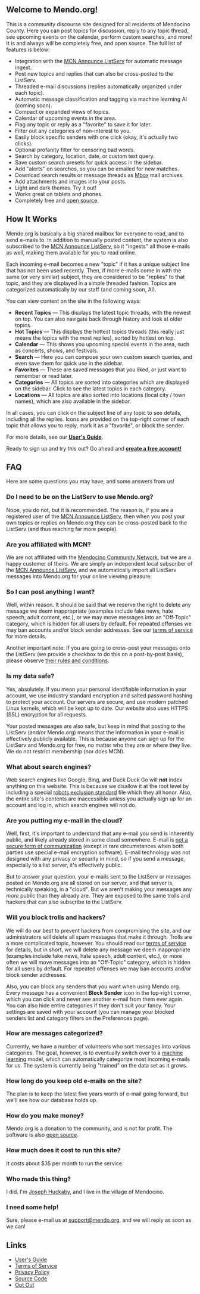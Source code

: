 ## Welcome to Mendo.org!

This is a community discourse site designed for all residents of Mendocino County.  Here you can post topics for discussion, reply to any topic thread, see upcoming events on the calendar, perform custom searches, and more!  It is and always will be completely free, and open source.  The full list of features is below:

- Integration with the [MCN Announce ListServ](http://www.mcn.org/email/listserv.html) for automatic message ingest.
- Post new topics and replies that can also be cross-posted to the ListServ.
- Threaded e-mail discussions (replies automatically organized under each topic).
- Automatic message classification and tagging via machine learning AI (coming soon).
- Compact or expanded views of topics.
- Calendar of upcoming events in the area.
- Flag any topic or reply as a "favorite" to save it for later.
- Filter out any categories of non-interest to you.
- Easily block specific senders with one click (okay, it's actually two clicks).
- Optional profanity filter for censoring bad words.
- Search by category, location, date, or custom text query.
- Save custom search presets for quick access in the sidebar.
- Add "alerts" on searches, so you can be emailed for new matches.
- Download search results or message threads as [Mbox](https://en.wikipedia.org/wiki/Mbox) mail archives.
- Add attachments and images into your posts.
- Light and dark themes.  <span class="link" style="user-select:none" onMouseUp="$P().toggleTheme()">Try it out!</span>
- Works great on tablets and phones.
- Completely free and [open source](https://github.com/jhuckaby/mendo.org).

## How It Works

Mendo.org is basically a big shared mailbox for everyone to read, and to send e-mails to.  In addition to manually posted content, the system is also subscribed to the [MCN Announce ListServ](http://www.mcn.org/email/listserv.html), so it "ingests" all those e-mails as well, making them available for you to read online.

Each incoming e-mail becomes a new "topic" if it has a unique subject line that has not been used recently.  Then, if more e-mails come in with the same (or very similar) subject, they are considered to be "replies" to that topic, and they are displayed in a simple threaded fashion.  Topics are categorized automatically by our staff (and coming soon, AI).

You can view content on the site in the following ways:

- **Recent Topics** &mdash; This displays the latest topic threads, with the newest on top.  You can also navigate back through history and look at older topics.
- **Hot Topics** &mdash; This displays the hottest topics threads (this really just means the topics with the most replies), sorted by hottest on top.
- **Calendar** &mdash; This shows you upcoming special events in the area, such as concerts, shows, and festivals.
- **Search** &mdash; Here you can compose your own custom search queries, and even save them for quick use in the sidebar.
- **Favorites** &mdash; These are saved messages that you liked, or just want to remember or read later.
- **Categories** &mdash; All topics are sorted into categories which are displayed on the sidebar.  Click to see the latest topics in each category.
- **Locations** &mdash; All topics are also sorted into locations (local city / town names), which are also available in the sidebar.

In all cases, you can click on the subject line of any topic to see details, including all the replies.  Icons are provided on the top-right corner of each topic that allows you to reply, mark it as a "favorite", or block the sender.

For more details, see our **[User's Guide](/guide)**.

Ready to sign up and try this out?  Go ahead and **[create a free account!](/signup)**

## FAQ

Here are some questions you may have, and some answers from us!

### Do I need to be on the ListServ to use Mendo.org?

Nope, you do not, but it is recommended.  The reason is, if you are a registered user of the [MCN Announce ListServ](http://www.mcn.org/email/listserv.html), then when you post your own topics or replies on Mendo.org they can be cross-posted back to the ListServ (and thus reaching far more people).

### Are you affiliated with MCN?

We are not affiliated with the [Mendocino Community Network](http://mcn.org/), but we are a happy customer of theirs.  We are simply an independent local subscriber of the [MCN Announce ListServ](http://www.mcn.org/email/listserv.html), and we automatically import all ListServ messages into Mendo.org for your online viewing pleasure.

### So I can post anything I want?

Well, within reason.  It should be said that we reserve the right to delete any message we deem inappropriate (examples include fake news, hate speech, adult content, etc.), or we may move messages into an "Off-Topic" category, which is hidden for all users by default.  For repeated offenses we may ban accounts and/or block sender addresses.  See our [terms of service](/terms) for more details.

Another important note: If you are going to cross-post your messages onto the ListServ (we provide a checkbox to do this on a post-by-post basis), please observe [their rules and conditions](http://www.mcn.org/email/atos.html).

### Is my data safe?

Yes, absolutely.  If you mean your personal identifiable information in your account, we use industry standard encryption and salted password hashing to protect your account.  Our servers are secure, and use modern patched Linux kernels, which will be kept up to date.  Our website also uses HTTPS (SSL) encryption for all requests.

Your posted messages are also safe, but keep in mind that posting to the ListServ (and/or Mendo.org) means that the information in your e-mail is effectively publicly available.  This is because anyone can sign up for the ListServ and Mendo.org for free, no matter who they are or where they live.  We do not restrict membership (nor does MCN).

### What about search engines?

Web search engines like Google, Bing, and Duck Duck Go will **not** index anything on this website.  This is because we disallow it at the root level by including a special [robots exclusion standard](https://en.wikipedia.org/wiki/Robots_exclusion_standard) file which they all honor.  Also, the entire site's contents are inaccessible unless you actually sign up for an account and log in, which search engines will not do.

### Are you putting my e-mail in the cloud?

Well, first, it's important to understand that any e-mail you send is inherently public, and likely already stored in some cloud somewhere.  E-mail is [not a secure form of communication](https://www.digitaltrends.com/computing/can-email-ever-be-secure/) (except in rare circumstances when both parties use special e-mail encryption software).  E-mail technology was not designed with any privacy or security in mind, so if you send a message, especially to a list server, it's effectively public.

But to answer your question, your e-mails sent to the ListServ or messages posted on Mendo.org are all stored on our server, and that server is, technically speaking, in a "cloud".  But we aren't making your messages any *more* public than they already are.  They are exposed to the same trolls and hackers that can also subscribe to the ListServ.

### Will you block trolls and hackers?

We will do our best to prevent hackers from compromising the site, and our administrators will delete all spam messages that make it through.  Trolls are a more complicated topic, however.  You should read our [terms of service](/terms) for details, but in short, we will delete any message we deem inappropriate (examples include fake news, hate speech, adult content, etc.), or more often we will move messages into an "Off-Topic" category, which is hidden for all users by default.  For repeated offenses we may ban accounts and/or block sender addresses.

Also, you can block any senders that you want when using Mendo.org.  Every message has a convenient <i class="mdi mdi-cancel"></i> **Block Sender** icon in the top-right corner, which you can click and never see another e-mail from them ever again.  You can also hide entire categories if they don't suit your fancy.  Your settings are saved with your account (you can manage your blocked senders list and category filters on the Preferences page).

### How are messages categorized?

Currently, we have a number of volunteers who sort messages into various categories.  The goal, however, is to eventually switch over to a [machine learning](https://en.wikipedia.org/wiki/Machine_learning) model, which can automatically categorize most incoming e-mails for us.  The system is currently being "trained" on the data set as it grows.

### How long do you keep old e-mails on the site?

The plan is to keep the latest five years worth of e-mail going forward, but we'll see how our database holds up.

### How do you make money?

Mendo.org is a donation to the community, and is not for profit.  The software is also [open source](https://github.com/jhuckaby/mendo.org).

### How much does it cost to run this site?

It costs about $35 per month to run the service.

### Who made this thing?

I did.  I'm [Joseph Huckaby](https://twitter.com/jhuckaby), and I live in the village of Mendocino.

### I need some help!

Sure, please e-mail us at support@mendo.org, and we will reply as soon as we can!

## Links

- [User's Guide](/guide)
- [Terms of Service](/terms)
- [Privacy Policy](/privacy)
- [Source Code](https://github.com/jhuckaby/mendo.org)
- [Opt Out](/optout)
